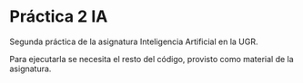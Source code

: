 # Práctica 2 IA

Segunda práctica de la asignatura Inteligencia Artificial en la UGR.

Para ejecutarla se necesita el resto del código, provisto como material de la asignatura.
